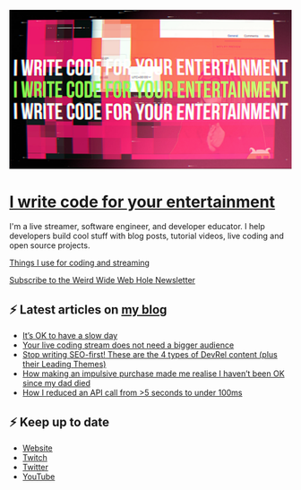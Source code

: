 ![!write code for your entertainment](trailer_thumb.png)

# [I write code for your entertainment](https://www.twitch.tv/videos/1971055901)

I'm a live streamer, software engineer, and developer educator. I help developers build cool stuff with blog posts,
tutorial videos, live coding and open source projects.

[Things I use for coding and streaming](https://whitep4nth3r.com/uses/)

[Subscribe to the Weird Wide Web Hole Newsletter](https://buttondown.email/weirdwidewebhole)

## ⚡️ Latest articles on [my blog](https://whitep4nth3r.com)

<!-- BLOG-POST-LIST:START -->
- [It’s OK to have a slow day](https://whitep4nth3r.com/blog/its-ok-to-have-a-slow-day/)
- [Your live coding stream does not need a bigger audience](https://whitep4nth3r.com/blog/your-live-coding-stream-does-not-need-a-bigger-audience/)
- [Stop writing SEO-first! These are the 4 types of DevRel content &lpar;plus their Leading Themes&rpar;](https://whitep4nth3r.com/blog/stop-writing-seo-first-the-4-types-of-devrel-content-plus-leading-themes/)
- [How making an impulsive purchase made me realise I haven’t been OK since my dad died](https://whitep4nth3r.com/blog/how-making-an-impulsive-purchase-made-me-realise-i-havent-been-ok-since-my-dad-died/)
- [How I reduced an API call from &gt;5 seconds to under 100ms](https://blog.sentry.io/how-i-reduced-an-api-call-from-greater-than-5-seconds-to-under-100ms/)
<!-- BLOG-POST-LIST:END -->

## ⚡️ Keep up to date

- [Website](https://whitep4nth3r.com/)
- [Twitch](https://twitch.tv/whitep4nth3r)
- [Twitter](https://twitter.com/whitep4nth3r)
- [YouTube](https://www.youtube.com/c/whitep4nth3r/videos)
